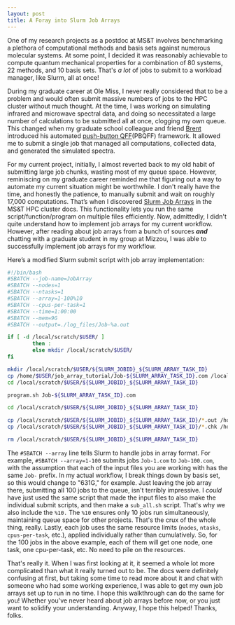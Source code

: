 ```yaml
---
layout: post
title: A Foray into Slurm Job Arrays
---
```


One of my research projects as a postdoc at MS&T involves benchmarking a plethora of computational methods and basis sets against numerous molecular systems. At some point, I decided it was reasonably achievable to compute quantum mechanical properties for a combination of 80 systems, 22 methods, and 10 basis sets. That's *a lot* of jobs to submit to a workload manager, like Slurm, all at once!

During my graduate career at Ole Miss, I never really considered that to be a problem and would often submit massive numbers of jobs to the HPC cluster without much thought. At the time, I was working on simulating infrared and microwave spectral data, and doing so necessitated a large number of calculations to be submitted all at once, clogging my own queue. This changed when my graduate school colleague and friend [Brent][brent] introduced his automated [push-button QFF][pbqff](PBQFF) framework. It allowed me to submit a single job that managed all computations, collected data, and generated the simulated spectra. 

For my current project, initially, I almost reverted back to my old habit of submitting large job chunks, wasting most of my queue space. However, reminiscing on my graduate career reminded me that figuring out a way to automate my current situation might be worthwhile. I don't really have the time, and honestly the patience, to manually submit and wait on roughly 17,000 computations. That’s when I discovered [Slurm Job Arrays][job array] in the MS&T HPC cluster docs. This functionality lets you run the same script/function/program on multiple files efficiently. Now, admittedly, I didn't quite understand how to implement job arrays for my current workflow. However, after reading about job arrays from a bunch of sources ***and*** chatting with a graduate student in my group at Mizzou, I was able to successfully implement job arrays for my workflow.

Here’s a modified Slurm submit script with job array implementation:

```bash
#!/bin/bash
#SBATCH --job-name=JobArray
#SBATCH --nodes=1
#SBATCH --ntasks=1
#SBATCH --array=1-100%10
#SBATCH --cpus-per-task=1
#SBATCH --time=1:00:00 
#SBATCH --mem=9G
#SBATCH --output=./log_files/Job-%a.out

if [ -d /local/scratch/$USER/ ]
        then :
        else mkdir /local/scratch/$USER/
fi

mkdir /local/scratch/$USER/${SLURM_JOBID}_${SLURM_ARRAY_TASK_ID}
cp /home/$USER/job_array_tutorial/Job-${SLURM_ARRAY_TASK_ID}.com /local/scratch/$USER/${SLURM_JOBID}_${SLURM_ARRAY_TASK_ID}/
cd /local/scratch/$USER/${SLURM_JOBID}_${SLURM_ARRAY_TASK_ID}

program.sh Job-${SLURM_ARRAY_TASK_ID}.com

cd /local/scratch/$USER/${SLURM_JOBID}_${SLURM_ARRAY_TASK_ID}

cp /local/scratch/$USER/${SLURM_JOBID}_${SLURM_ARRAY_TASK_ID}/*.out /home/$USER/job_array_tutorial/out_files/
cp /local/scratch/$USER/${SLURM_JOBID}_${SLURM_ARRAY_TASK_ID}/*.chk /home/$USER/job_array_tutorial/out_files/Job-${SLURM_ARRAY_TASK_ID}.chk

rm /local/scratch/$USER/${SLURM_JOBID}_${SLURM_ARRAY_TASK_ID}
```

The `#SBATCH --array` line tells Slurm to handle jobs in array format. For example, `#SBATCH --array=1-100` submits jobs `Job-1.com` to `Job-100.com`, with the assumption that each of the input files you are working with has the same `Job-` prefix. In my actual workflow, I break things down by basis set, so this would change to "631G," for example. Just leaving the job array there, submitting all 100 jobs to the queue, isn't terribly impressive. I *could* have just used the same script that made the input files to also make the individual submit scripts, and then make a `sub_all.sh` script. That's why we also include the `%10.` The `%10` ensures only 10 jobs run simultaneously, maintaining queue space for other projects. That's the crux of the whole thing, really. Lastly, each job uses the same resource limits (`nodes`, `ntasks`, `cpus-per-task`, etc.), applied individually rather than cumulatively. So, for the 100 jobs in the above example, each of them will get one node, one task, one cpu-per-task, etc. No need to pile on the resources.

That's really it. When I was first looking at it, it seemed a whole lot more complicated than what it really turned out to be. The docs were definitely confusing at first, but taking some time to read more about it and chat with someone who had some working experience, I was able to get my own job arrays set up to run in no time. I hope this walkthrough can do the same for you! Whether you've never heard about job arrays before now, or you just want to solidify your understanding. Anyway, I hope this helped! Thanks, folks.

[brent]: https://bwestbro.com
[pbqff]: https://github.com/ntBre/pbqff
[job array]: https://slurm.schedmd.com/job_array.html